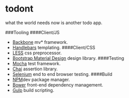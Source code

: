 # todont
what the world needs now is another todo app. 


###Tooling
####Client/JS
- [Backbone](http://backbonejs.org/) mv* framework.
- [Handlebars](http://handlebarsjs.com/) templating.
####Client/CSS
- [LESS](http://lesscss.org/) css preprocessor. 
- [Bootstrap Material Design](https://github.com/FezVrasta/bootstrap-material-design) design library. 
####Testing
- [Mocha](http://mochajs.org/) test framework.
- [Chai](http://chaijs.com/) assertion library.
- [Selenium](http://docs.seleniumhq.org/docs/01_introducing_selenium.jsp) end to end browser testing.
####Build
- [NPM](https://github.com/npm/npm)dev package manager.
- [Bower](http://bower.io/) front-end dependency management.
- [Gulp](http://gulpjs.com/) build scripting.
